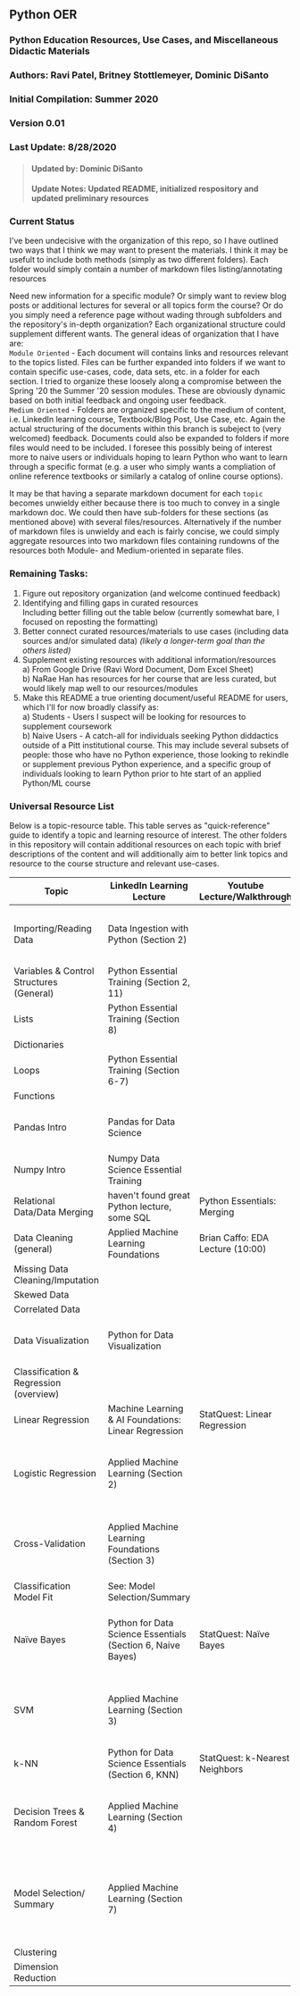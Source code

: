 ## Python OER
### Python Education Resources, Use Cases, and Miscellaneous Didactic Materials
### Authors: Ravi Patel, Britney Stottlemeyer, Dominic DiSanto
### Initial Compilation: Summer 2020
### Version 0.01
### Last Update: 8/28/2020
 > #### Updated by: Dominic DiSanto
 > #### Update Notes: Updated README, initialized respository and updated preliminary resources 

### Current Status
I've been undecisive with the organization of this repo, so I have outlined two ways that I think we may want to present the materials. I think it may be usefult to include both methods (simply as two different folders). Each folder would simply contain a number of markdown files listing/annotating resources

Need new information for a specific module? Or simply want to review blog posts or additional lectures for several or all topics form the course? Or do you simply need a reference page without wading through subfolders and the repository's in-depth organization? Each organizational structure could supplement different wants. The general ideas of organization that I have are:   
  `Module Oriented` - Each document will contains links and resources relevant to the topics listed. Files can be further expanded into folders if we want to contain specific use-cases, code, data sets, etc. in a folder for each section. I tried to organize these loosely along a compromise between the Spring '20 the Summer '20 session modules. These are obviously dynamic based on both initial feedback and ongoing user feedback.  
  `Medium Oriented` - Folders are organized specific to the medium of content, i.e. LinkedIn learning course, Textbook/Blog Post, Use Case, etc. Again the actual structuring of the documents within this branch is subeject to (very welcomed) feedback. Documents could also be expanded to folders if more files would need to be included. I foresee this possibly being of interest more to naive users or individuals hoping to learn Python who want to learn through a specific format (e.g. a user who simply wants a compliation of online reference textbooks or similarly a catalog of online course options). 
  
It may be that having a separate markdown document for each `topic` becomes unwieldy either because there is too much to convey in a single markdown doc. We could then have sub-folders for these sections (as mentioned above) with several files/resources. Alternatively if the number of markdown files is unwieldy and each is fairly concise, we could simply aggregate resources into two markdown files containing rundowns of the resources both Module- and Medium-oriented in separate files. 

### Remaining Tasks:
 1) Figure out repository organization (and welcome continued feedback) 
 2) Identifying and filling gaps in curated resources  
      Including better filling out the table below (currently somewhat bare, I focused on reposting  the formatting)
 3) Better connect curated resources/materials to use cases (including data sources and/or simulated data) *(likely a longer-term goal than the others listed)*
 4) Supplement existing resources with additional information/resources  
    a) From Google Drive (Ravi Word Document, Dom Excel Sheet)  
    b) NaRae Han has resources for her course that are less curated, but would likely map well to our resources/modules
 5) Make this README a true orienting document/useful README for users, which I'll for now broadly classify as:  
    a) Students - Users I suspect will be looking for resources to supplement coursework  
    b) Naive Users - A catch-all for individuals seeking Python diddactics outside of a Pitt institutional course. This may include several subsets of people: those who have no Python experience, those looking to rekindle or supplement previous Python experience, and a specific group of individuals looking to learn Python prior to hte start of an applied Python/ML course
  


### Universal Resource List

Below is a topic-resource table. This table serves as "quick-reference" guide to identify a topic and learning resource of interest. The other folders in this repository will contain additional resources on each topic with brief descriptions of the content and will additionally aim to better link topics and resource to the course structure and relevant use-cases.  

| Topic                                    | LinkedIn Learning Lecture                                   | Youtube Lecture/Walkthrough      | Text Resource/Walkthrough                                      |                                  Relevant Publication                                  | Case Study |
|------------------------------------------|-------------------------------------------------------------|----------------------------------|----------------------------------------------------------------|:--------------------------------------------------------------------------------------:|------------|
| Importing/Reading Data                   | Data Ingestion with Python (Section 2)                      |                                  |                                                                |                        "All my Pharmacy Students Learn to Code"                        |     N/A    |
| Variables & Control Structures (General) | Python Essential Training (Section 2, 11)                   |                                  |                                                                |                                                                                        |            |
| Lists                                    | Python Essential Training (Section 8)                       |                                  |                                                                |                                                                                        |            |
| Dictionaries                             |                                                             |                                  |                                                                |                                                                                        |            |
| Loops                                    | Python Essential Training (Section 6-7)                     |                                  |                                                                |                                                                                        |            |
| Functions                                |                                                             |                                  |                                                                |                                                                                        |            |
| Pandas Intro                             | Pandas for Data Science                                     |                                  | Python Data Science Handbook (3 Data Manipulation with Pandas) |                            IBM Blog: Breaking the 80/20 Rule                           |            |
| Numpy Intro                              | Numpy Data Science Essential Training                       |                                  | Python Data Science Handbook (2. Intro to NumPy)               |                                                                                        |            |
| Relational Data/Data Merging             | haven't found great Python lecture, some SQL                | Python Essentials: Merging       | Python Data Science Handbook (3.07 Combining Datasets)         |                                                                                        |            |
| Data Cleaning (general)                  | Applied Machine Learning Foundations                        | Brian Caffo: EDA Lecture (10:00) |                                                                |                                                                                        |            |
| Missing Data Cleaning/Imputation         |                                                             |                                  |                                                                |                                                                                        |            |
| Skewed Data                              |                                                             |                                  |                                                                |                                                                                        |            |
| Correlated Data                          |                                                             |                                  |                                                                |                                                                                        |            |
| Data Visualization                       | Python for Data Visualization                               |                                  | Python Data Science Handbook (4. Visualiation with Matplotlib) |                                                                                        |            |
| Classification & Regression (overview)   |                                                             |                                  | Supervised ML: Classification and Regression (Medium)          |                                                                                        |            |
| Linear Regression                        | Machine Learning & AI Foundations: Linear Regression        | StatQuest: Linear Regression     |                                                                |                                                                                        |            |
| Logistic Regression                      | Applied Machine Learning (Section 2)                        |                                  |                                                                | Prediction of pediatric head injury severity using logistic regression                 |            |
| Cross-Validation                         | Applied Machine Learning Foundations (Section 3)            |                                  |                                                                |             See: SVM, Model Selection, Decision Tree/Random Forest articles            |            |
| Classification Model Fit                 | See: Model Selection/Summary                                |                                  |                                                                |                                                                                        |            |
| Naïve Bayes                              | Python for Data Science Essentials (Section 6, Naive Bayes) | StatQuest: Naïve Bayes           |                                                                | Naïve Bayes classification of Dementia diagnosis using text data                       |            |
| SVM                                      | Applied Machine Learning (Section 3)                        |                                  |                                                                | Predicting Intracranial pressure levels post-TBI using SVM                             |            |
| k-NN                                     | Python for Data Science Essentials (Section 6, KNN)         | StatQuest: k-Nearest Neighbors   |                                                                |                                                                                        |            |
| Decision Trees & Random Forest           | Applied Machine Learning (Section 4)                        |                                  | Implementation of RF in Python (TowardsDataScience)            | Predicting vancomycin-associated nephrotoxicity using decision trees                   |            |
| Model Selection/ Summary                 | Applied Machine Learning (Section 7)                        |                                  |                                                                | Evaluation of multiple ML models in prediction of in-hospital mortality using EHR data |            |
| Clustering                               |                                                             |                                  |                                                                |                                                                                        |            |
| Dimension Reduction                      |                                                             |                                  |                                                                |                                                                                        |            |
